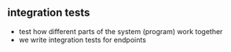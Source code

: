 ## integration tests
- test how different parts of the system (program) work together
- we write integration tests for endpoints